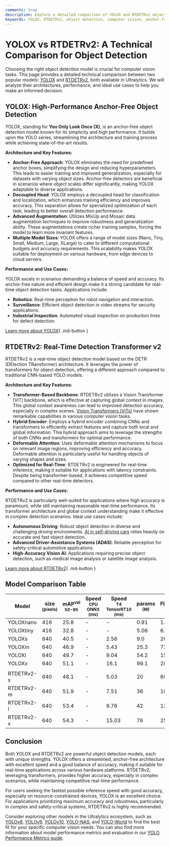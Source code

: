 ```yaml
---
comments: true
description: Explore a detailed comparison of YOLOX and RTDETRv2 object detection models, covering architecture, performance, and best use cases for computer vision tasks.
keywords: YOLOX, RTDETRv2, object detection, computer vision, anchor-free, transformer, real-time detection, YOLO models, Ultralytics comparison
---
```


# YOLOX vs RTDETRv2: A Technical Comparison for Object Detection

Choosing the right object detection model is crucial for computer vision tasks. This page provides a detailed technical comparison between two popular models: [YOLOX](https://arxiv.org/abs/2107.08430) and [RTDETRv2](https://arxiv.org/abs/2304.08069), both available in Ultralytics. We will analyze their architectures, performance, and ideal use cases to help you make an informed decision.

<script async src="https://cdn.jsdelivr.net/npm/chart.js@latest/dist/chart.min.js"></script>
<script defer src="../../javascript/benchmark.js"></script>

<canvas id="modelComparisonChart" width="1024" height="400" active-models='["YOLOX", "RTDETRv2"]'></canvas>

## YOLOX: High-Performance Anchor-Free Object Detection

YOLOX, standing for **You Only Look Once (X)**, is an anchor-free object detection model known for its simplicity and high performance. It builds upon the YOLO series, streamlining the architecture and training process while achieving state-of-the-art results.

**Architecture and Key Features:**

- **Anchor-Free Approach**: YOLOX eliminates the need for predefined anchor boxes, simplifying the design and reducing hyperparameters. This leads to easier training and improved generalization, especially for datasets with varying object sizes. Anchor-free detectors are beneficial in scenarios where object scales differ significantly, making YOLOX adaptable to diverse applications.
- **Decoupled Head**: YOLOX employs a decoupled head for classification and localization, which enhances training efficiency and improves accuracy. This separation allows for specialized optimization of each task, leading to better overall detection performance.
- **Advanced Augmentation**: Utilizes MixUp and Mosaic data augmentation techniques to improve robustness and generalization ability. These augmentations create richer training samples, forcing the model to learn more invariant features.
- **Multiple Model Sizes**: YOLOX offers a range of model sizes (Nano, Tiny, Small, Medium, Large, XLarge) to cater to different computational budgets and accuracy requirements. This scalability makes YOLOX suitable for deployment on various hardware, from edge devices to cloud servers.

**Performance and Use Cases:**

YOLOX excels in scenarios demanding a balance of speed and accuracy. Its anchor-free nature and efficient design make it a strong candidate for real-time object detection tasks. Applications include:

- **Robotics**: Real-time perception for robot navigation and interaction.
- **Surveillance**: Efficient object detection in video streams for security applications.
- **Industrial Inspection**: Automated visual inspection on production lines for defect detection.

[Learn more about YOLOX](https://github.com/Megvii-BaseDetection/YOLOX){ .md-button }

## RTDETRv2: Real-Time Detection Transformer v2

RTDETRv2 is a real-time object detection model based on the DETR (DEtection TRansformer) architecture. It leverages the power of transformers for object detection, offering a different approach compared to traditional CNN-based YOLO models.

**Architecture and Key Features:**

- **Transformer-Based Backbone**: RTDETRv2 utilizes a Vision Transformer (ViT) backbone, which is effective at capturing global context in images. This global context awareness can lead to improved detection accuracy, especially in complex scenes. [Vision Transformers (ViTs)](https://www.ultralytics.com/glossary/vision-transformer-vit) have shown remarkable capabilities in various computer vision tasks.
- **Hybrid Encoder**: Employs a hybrid encoder combining CNNs and transformers to efficiently extract features and capture both local and global information. This hybrid approach aims to leverage the strengths of both CNNs and transformers for optimal performance.
- **Deformable Attention**: Uses deformable attention mechanisms to focus on relevant image regions, improving efficiency and accuracy. Deformable attention is particularly useful for handling objects of varying shapes and sizes.
- **Optimized for Real-Time**: RTDETRv2 is engineered for real-time inference, making it suitable for applications with latency constraints. Despite being transformer-based, it achieves competitive speed compared to other real-time detectors.

**Performance and Use Cases:**

RTDETRv2 is particularly well-suited for applications where high accuracy is paramount, while still maintaining reasonable real-time performance. Its transformer architecture and global context understanding make it effective in complex detection scenarios. Ideal use cases include:

- **Autonomous Driving**: Robust object detection in diverse and challenging driving environments. [AI in self-driving cars](https://www.ultralytics.com/solutions/ai-in-self-driving) relies heavily on accurate and fast object detection.
- **Advanced Driver-Assistance Systems (ADAS)**: Reliable perception for safety-critical automotive applications.
- **High-Accuracy Vision AI**: Applications requiring precise object detection, such as medical image analysis or satellite image analysis.

[Learn more about RTDETRv2](https://docs.ultralytics.com/models/rtdetr/){ .md-button }

## Model Comparison Table

| Model      | size<br><sup>(pixels) | mAP<sup>val<br>50-95 | Speed<br><sup>CPU ONNX<br>(ms) | Speed<br><sup>T4 TensorRT10<br>(ms) | params<br><sup>(M) | FLOPs<br><sup>(B) |
| ---------- | --------------------- | -------------------- | ------------------------------ | ----------------------------------- | ------------------ | ----------------- |
| YOLOXnano  | 416                   | 25.8                 | -                              | -                                   | 0.91               | 1.08              |
| YOLOXtiny  | 416                   | 32.8                 | -                              | -                                   | 5.06               | 6.45              |
| YOLOXs     | 640                   | 40.5                 | -                              | 2.56                                | 9.0                | 26.8              |
| YOLOXm     | 640                   | 46.9                 | -                              | 5.43                                | 25.3               | 73.8              |
| YOLOXl     | 640                   | 49.7                 | -                              | 9.04                                | 54.2               | 155.6             |
| YOLOXx     | 640                   | 51.1                 | -                              | 16.1                                | 99.1               | 281.9             |
|            |                       |                      |                                |                                     |                    |                   |
| RTDETRv2-s | 640                   | 48.1                 | -                              | 5.03                                | 20                 | 60                |
| RTDETRv2-m | 640                   | 51.9                 | -                              | 7.51                                | 36                 | 100               |
| RTDETRv2-l | 640                   | 53.4                 | -                              | 9.76                                | 42                 | 136               |
| RTDETRv2-x | 640                   | 54.3                 | -                              | 15.03                               | 76                 | 259               |

## Conclusion

Both YOLOX and RTDETRv2 are powerful object detection models, each with unique strengths. YOLOX offers a streamlined, anchor-free architecture with excellent speed and a good balance of accuracy, making it suitable for real-time applications across various hardware platforms. RTDETRv2, leveraging transformers, provides higher accuracy, especially in complex scenarios, while maintaining competitive real-time performance.

For users seeking the fastest possible inference speed with good accuracy, especially on resource-constrained devices, YOLOX is an excellent choice. For applications prioritizing maximum accuracy and robustness, particularly in complex and safety-critical systems, RTDETRv2 is highly recommended.

Consider exploring other models in the Ultralytics ecosystem, such as [YOLOv8](https://docs.ultralytics.com/models/yolov8/), [YOLOv9](https://docs.ultralytics.com/models/yolov9/), [YOLOv10](https://docs.ultralytics.com/models/yolov10/), [YOLO-NAS](https://docs.ultralytics.com/models/yolo-nas/), and [YOLO-World](https://docs.ultralytics.com/models/yolo-world/) to find the best fit for your specific computer vision needs. You can also find more information about model performance metrics and evaluation in our [YOLO Performance Metrics guide](https://docs.ultralytics.com/guides/yolo-performance-metrics/).

